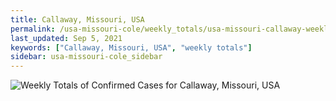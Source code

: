 ```yaml
---
title: Callaway, Missouri, USA
permalink: /usa-missouri-cole/weekly_totals/usa-missouri-callaway-weekly_totals.html
last_updated: Sep 5, 2021
keywords: ["Callaway, Missouri, USA", "weekly totals"]
sidebar: usa-missouri-cole_sidebar
---
```


![Weekly Totals of Confirmed Cases for Callaway, Missouri, USA](/covid_tracker/images/graphs/usa-missouri-callaway-weekly_totals_graph.png)
